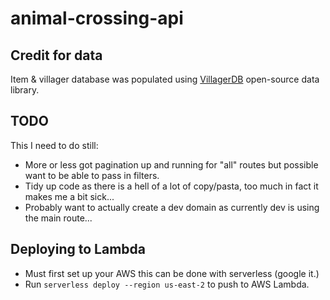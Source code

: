 # animal-crossing-api


## Credit for data

Item & villager database was populated using [VillagerDB](https://github.com/jefflomacy/villagerdb) open-source data library.

## TODO

This I need to do still:
- More or less got pagination up and running for "all" routes but possible want to be able to pass in filters.
- Tidy up code as there is a hell of a lot of copy/pasta, too much in fact it makes me a bit sick...
- Probably want to actually create a dev domain as currently dev is using the main route...


## Deploying to Lambda
- Must first set up your AWS this can be done with serverless (google it.)
- Run `serverless deploy --region us-east-2` to push to AWS Lambda.


